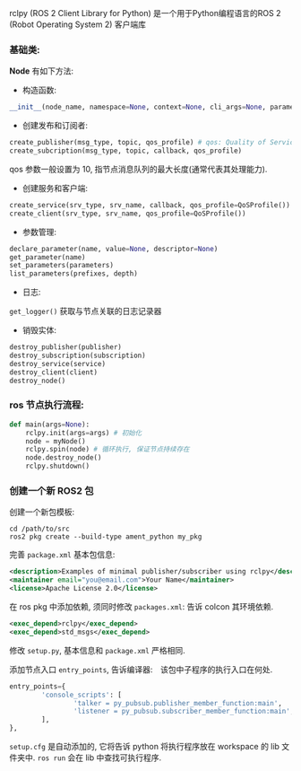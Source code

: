 rclpy (ROS 2 Client Library for Python) 是一个用于Python编程语言的ROS 2 (Robot Operating System 2) 客户端库

### 基础类: 

**Node** 有如下方法:

- 构造函数: 

```python
__init__(node_name, namespace=None, context=None, cli_args=None, parameter_overrides=None, allow_undeclared_parameters=False, automatically_declare_parameters_from_overrides=False)
```

- 创建发布和订阅者:

```python
create_publisher(msg_type, topic, qos_profile) # qos: Quality of Service (QoS)
create_subcription(msg_type, topic, callback, qos_profile)
```

qos 参数一般设置为 10, 指节点消息队列的最大长度(通常代表其处理能力).

- 创建服务和客户端:

```python
create_service(srv_type, srv_name, callback, qos_profile=QoSProfile())
create_client(srv_type, srv_name, qos_profile=QoSProfile())
```

- 参数管理:

```python
declare_parameter(name, value=None, descriptor=None)
get_parameter(name)
set_parameters(parameters)
list_parameters(prefixes, depth)
```

- 日志:

`get_logger()` 获取与节点关联的日志记录器

- 销毁实体:

```python
destroy_publisher(publisher)
destroy_subscription(subscription)
destroy_service(service)
destroy_client(client)
destroy_node()
```

### ros 节点执行流程: 

```python
def main(args=None): 
	rclpy.init(args=args) # 初始化
	node = myNode() 
	rclpy.spin(node) # 循环执行, 保证节点持续存在
	node.destroy_node() 
	rclpy.shutdown() 
```

### 创建一个新 ROS2 包

创建一个新包模板:
```shell
cd /path/to/src
ros2 pkg create --build-type ament_python my_pkg
```

完善 `package.xml` 基本包信息:

```xml
<description>Examples of minimal publisher/subscriber using rclpy</description>
<maintainer email="you@email.com">Your Name</maintainer>
<license>Apache License 2.0</license>
```

在 ros pkg 中添加依赖, 须同时修改 `packages.xml`: 告诉 colcon 其环境依赖.

```xml
<exec_depend>rclpy</exec_depend>
<exec_depend>std_msgs</exec_depend>
```

修改 `setup.py`, 基本信息和 `package.xml` 严格相同. 

添加节点入口 `entry_points`, 告诉编译器:　该包中子程序的执行入口在何处.

```python
entry_points={
        'console_scripts': [
                'talker = py_pubsub.publisher_member_function:main',
                'listener = py_pubsub.subscriber_member_function:main',
        ],
},
```

`setup.cfg` 是自动添加的, 它将告诉 python 将执行程序放在 workspace 的 lib 文件夹中. `ros run` 会在 lib 中查找可执行程序.